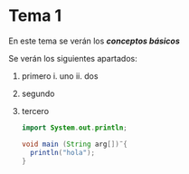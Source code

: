 
# Tema 1

En este tema se verán los ***conceptos básicos***

Se verán los siguientes apartados:

1. primero
  i. uno
  ii. dos
3. segundo
4. tercero


   ```java
   import System.out.println;

   void main (String arg[])¨{
     println("hola");
   }
   ```
